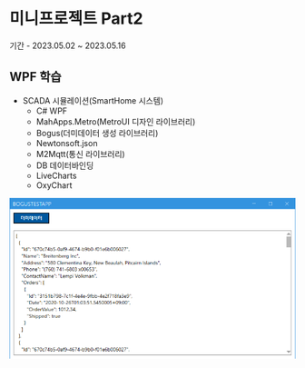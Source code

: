 # 미니프로젝트 Part2
기간 - 2023.05.02 ~ 2023.05.16

## WPF 학습
- SCADA 시뮬레이션(SmartHome 시스템)
  - C# WPF
  - MahApps.Metro(MetroUI 디자인 라이브러리)
  - Bogus(더미데이터 생성 라이브러리)
  - Newtonsoft.json
  - M2Mqtt(통신 라이브러리)
  - DB 데이터바인딩
  - LiveCharts
  - OxyChart

<img src ="https://raw.githubusercontent.com/LaniJeong/miniprojects/main/part2/studySCADA/ScadaSimulation/BogusTestApp/Bogus1.png" width="780" />
